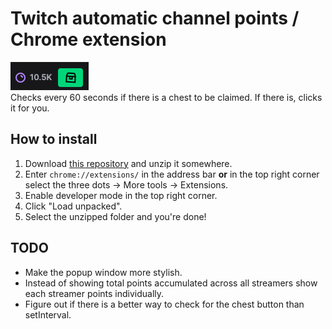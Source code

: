 # Twitch automatic channel points / Chrome extension

![Chest](./images/chest.png)  
Checks every 60 seconds if there is a chest to be claimed. If there is, clicks it for you.

## How to install
1. Download [this repository](https://github.com/thukka/twitch-automatic-points/archive/refs/heads/main.zip) and unzip it somewhere.
2. Enter `chrome://extensions/` in the address bar **or** in the top right corner select the three dots -> More tools -> Extensions.
3. Enable developer mode in the top right corner.
4. Click "Load unpacked".
5. Select the unzipped folder and you're done!

## TODO
- Make the popup window more stylish.
- Instead of showing total points accumulated across all streamers show each streamer points individually.
- Figure out if there is a better way to check for the chest button than setInterval.